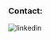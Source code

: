 ### Contact:
[<img align="left" alt="linkedin" src="https://img.shields.io/badge/LinkedIn-0077B5?style=for-the-badge&logo=linkedin&logoColor=white" />][Linkedin]

[Linkedin]: https://www.linkedin.com/in/catalin-caldararu/
[medium]: https://www.linkedin.com/in/catalin-caldararu/
